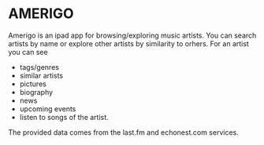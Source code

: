 AMERIGO
=======

Amerigo is an ipad app for browsing/exploring music artists.
You can search artists by name or explore other artists by similarity to orhers.
For an artist you can see

 -  tags/genres
 -  similar artists
 -  pictures
 -  biography
 -  news
 -  upcoming events
 - listen to songs of the artist.


The provided data comes from the last.fm and echonest.com services.
